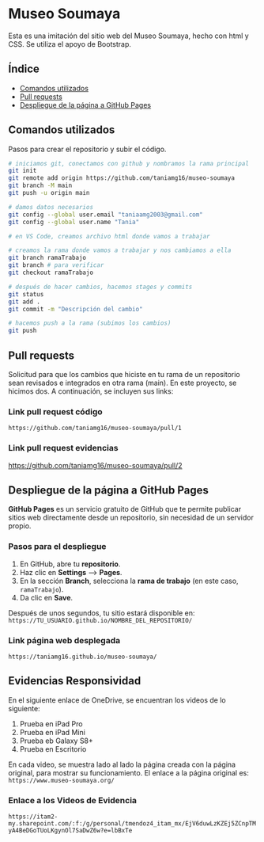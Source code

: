 # Museo Soumaya
Esta es una imitación del sitio web del Museo Soumaya, hecho con html y CSS. Se utiliza el apoyo de Bootstrap. 

## Índice
- [Comandos utilizados](#comandos-utilizados)
- [Pull requests](#pull-requests)
- [Despliegue de la página a GitHub Pages](#despliegue-de-la-página-a-github-pages)


## Comandos utilizados
Pasos para crear el repositorio y subir el código.

```bash
# iniciamos git, conectamos con github y nombramos la rama principal
git init
git remote add origin https://github.com/taniamg16/museo-soumaya
git branch -M main     
git push -u origin main

# damos datos necesarios
git config --global user.email "taniaamg2003@gmail.com"
git config --global user.name "Tania"

# en VS Code, creamos archivo html donde vamos a trabajar

# creamos la rama donde vamos a trabajar y nos cambiamos a ella
git branch ramaTrabajo
git branch # para verificar
git checkout ramaTrabajo

# después de hacer cambios, hacemos stages y commits
git status
git add .
git commit -m "Descripción del cambio"

# hacemos push a la rama (subimos los cambios)
git push
```


## Pull requests
Solicitud para que los cambios que hiciste en tu rama de un repositorio sean revisados e integrados en otra rama (main). En este proyecto, se hicimos dos. A continuación, se incluyen sus links: 

### Link pull request código
`https://github.com/taniamg16/museo-soumaya/pull/1`
### Link pull request evidencias
https://github.com/taniamg16/museo-soumaya/pull/2

## Despliegue de la página a GitHub Pages

**GitHub Pages** es un servicio gratuito de GitHub que te permite publicar sitios web directamente desde un repositorio, sin necesidad de un servidor propio.

### Pasos para el despliegue

1. En GitHub, abre tu **repositorio**.  
2. Haz clic en **Settings** --> **Pages**.  
3. En la sección **Branch**, selecciona la **rama de trabajo** (en este caso, `ramaTrabajo`).  
4. Da clic en **Save**.  

Después de unos segundos, tu sitio estará disponible en:  
`https://TU_USUARIO.github.io/NOMBRE_DEL_REPOSITORIO/`

### Link página web desplegada
`https://taniamg16.github.io/museo-soumaya/`


## Evidencias Responsividad
En el siguiente enlace de OneDrive, se encuentran los videos de lo siguiente:
1. Prueba en iPad Pro
2. Prueba en iPad Mini
3. Prueba eb Galaxy S8+
4. Prueba en Escritorio

En cada video, se muestra lado al lado la página creada con la página original, para mostrar su funcionamiento.
El enlace a la página original es: `https://www.museo-soumaya.org/`

### Enlace a los Videos de Evidencia
`https://itam2-my.sharepoint.com/:f:/g/personal/tmendoz4_itam_mx/EjV6duwLzKZEj5ZCnpTMyA4BeDGoTUoLKgynOl7SaDwZ6w?e=lbBxTe`



